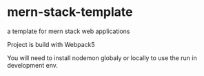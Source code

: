 # mern-stack-template

a template for mern stack web applications

Project is build with Webpack5

You will need to install nodemon globaly or locally to use the run in development env.
